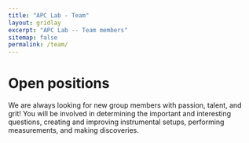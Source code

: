 ```yaml
---
title: "APC Lab - Team"
layout: gridlay
excerpt: "APC Lab -- Team members"
sitemap: false
permalink: /team/
---
```


# Open positions

We are always looking for new group members with passion, talent, and grit! You will be involved in determining the important and interesting questions, creating and improving instrumental setups, performing measurements, and making discoveries.
